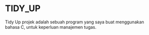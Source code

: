 # TIDY_UP
Tidy Up projek adalah sebuah program yang saya buat menggunakan bahasa C, untuk keperluan manajemen tugas.

